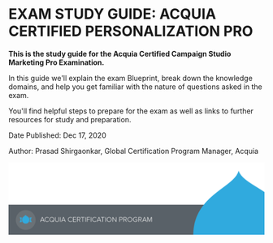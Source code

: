 # EXAM STUDY GUIDE: ACQUIA CERTIFIED PERSONALIZATION PRO

**This is the study guide for the Acquia Certified Campaign Studio Marketing Pro Examination.**

In this guide we'll explain the exam Blueprint, break down the knowledge domains, and help you get familiar with the nature of questions asked in the exam.‌

You'll find helpful steps to prepare for the exam as well as links to further resources for study and preparation.‌

Date Published: Dec 17, 2020

Author: Prasad Shirgaonkar, Global Certification Program Manager, Acquia

![](.gitbook/assets/main-page-footer.png)

